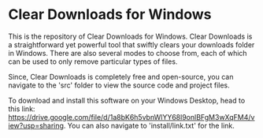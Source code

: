 # Clear Downloads for Windows
This is the repository of Clear Downloads for Windows. Clear Downloads is a straightforward yet powerful tool that swiftly clears your downloads folder in Windows. There are also several modes to choose from, each of which can be used to only remove particular types of files. 

Since, Clear Downloads is completely free and open-source, you can navigate to the 'src' folder to view the source code and project files.

To download and install this software on your Windows Desktop, head to this link: https://drive.google.com/file/d/1a8bK6h5vbnWlYY68l9onlBFgM3wXqFM4/view?usp=sharing.
You can also navigate to 'install/link.txt' for the link.
